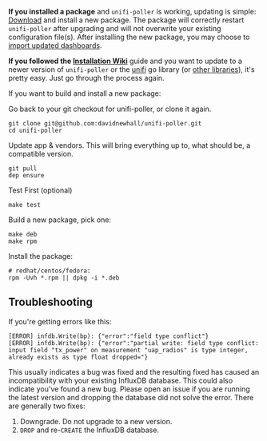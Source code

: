 **If you installed a package** and `unifi-poller` is working, updating is simple: [Download](https://github.com/davidnewhall/unifi-poller/releases) and install a new package. The package will correctly restart `unifi-poller` after upgrading and will not overwrite your existing configuration file(s). After installing the new package, you may choose to [import updated dashboards](Grafana-Dashboards).

**If you followed the [Installation Wiki](Installation)** guide and you want to update to a newer version of `unifi-poller` or the [unifi](https://github.com/golift/unifi) go library (or [other libraries](https://github.com/davidnewhall/unifi-poller/blob/master/Gopkg.lock)), it's pretty easy. Just go through the process again. 

If you want to build and install a new package:

Go back to your git checkout for unifi-poller, or clone it again.
```shell
git clone git@github.com:davidnewhall/unifi-poller.git
cd unifi-poller
```

Update app & vendors. This will bring everything up to, what should be, a compatible version.
```shell
git pull 
dep ensure
```

Test First (optional)
```shell
make test
```

Build a new package, pick one:
```shell
make deb
make rpm
```

Install the package:
```
# redhat/centos/fedora:
rpm -Uvh *.rpm || dpkg -i *.deb
```

## Troubleshooting

If you're getting errors like this: 
```
[ERROR] infdb.Write(bp): {"error":"field type conflict"}
[ERROR] infdb.Write(bp): {"error":"partial write: field type conflict: input field "tx_power" on measurement "uap_radios" is type integer, already exists as type float dropped="}
```

This usually indicates a bug was fixed and the resulting fixed has caused an incompatibility with your existing InfluxDB database. This could also indicate you've found a new bug. Please open an issue if you are running the latest version and dropping the database did not solve the error. There are generally two fixes: 
1. Downgrade. Do not upgrade to a new version. 
2. `DROP` and re-`CREATE` the InfluxDB database.